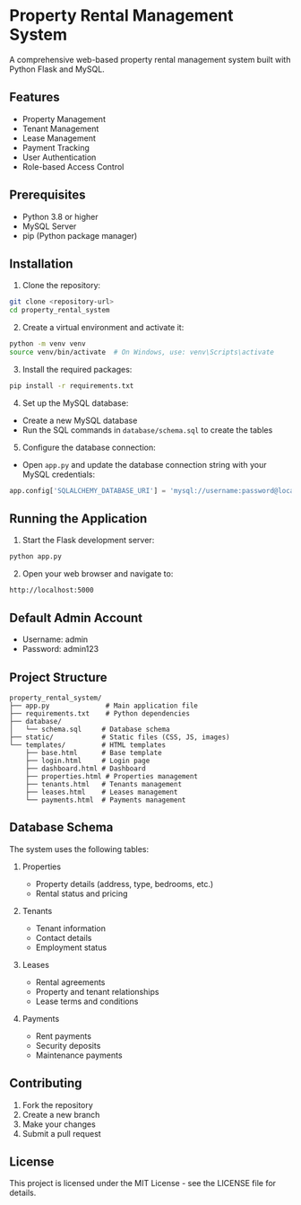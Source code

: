 # Property Rental Management System

A comprehensive web-based property rental management system built with Python Flask and MySQL.

## Features

- Property Management
- Tenant Management
- Lease Management
- Payment Tracking
- User Authentication
- Role-based Access Control

## Prerequisites

- Python 3.8 or higher
- MySQL Server
- pip (Python package manager)

## Installation

1. Clone the repository:
```bash
git clone <repository-url>
cd property_rental_system
```

2. Create a virtual environment and activate it:
```bash
python -m venv venv
source venv/bin/activate  # On Windows, use: venv\Scripts\activate
```

3. Install the required packages:
```bash
pip install -r requirements.txt
```

4. Set up the MySQL database:
- Create a new MySQL database
- Run the SQL commands in `database/schema.sql` to create the tables

5. Configure the database connection:
- Open `app.py` and update the database connection string with your MySQL credentials:
```python
app.config['SQLALCHEMY_DATABASE_URI'] = 'mysql://username:password@localhost/database_name'
```

## Running the Application

1. Start the Flask development server:
```bash
python app.py
```

2. Open your web browser and navigate to:
```
http://localhost:5000
```

## Default Admin Account

- Username: admin
- Password: admin123

## Project Structure

```
property_rental_system/
├── app.py              # Main application file
├── requirements.txt    # Python dependencies
├── database/
│   └── schema.sql     # Database schema
├── static/            # Static files (CSS, JS, images)
└── templates/         # HTML templates
    ├── base.html      # Base template
    ├── login.html     # Login page
    ├── dashboard.html # Dashboard
    ├── properties.html # Properties management
    ├── tenants.html   # Tenants management
    ├── leases.html    # Leases management
    └── payments.html  # Payments management
```

## Database Schema

The system uses the following tables:

1. Properties
   - Property details (address, type, bedrooms, etc.)
   - Rental status and pricing

2. Tenants
   - Tenant information
   - Contact details
   - Employment status

3. Leases
   - Rental agreements
   - Property and tenant relationships
   - Lease terms and conditions

4. Payments
   - Rent payments
   - Security deposits
   - Maintenance payments

## Contributing

1. Fork the repository
2. Create a new branch
3. Make your changes
4. Submit a pull request

## License

This project is licensed under the MIT License - see the LICENSE file for details. 